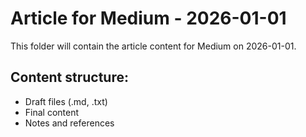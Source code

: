 # Article for Medium - 2026-01-01

This folder will contain the article content for Medium on 2026-01-01.

## Content structure:
- Draft files (.md, .txt)
- Final content
- Notes and references
